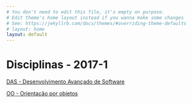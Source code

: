 ```yaml
---
# You don't need to edit this file, it's empty on purpose.
# Edit theme's home layout instead if you wanna make some changes
# See: https://jekyllrb.com/docs/themes/#overriding-theme-defaults
# layout: home
layout: default
---
```


# Disciplinas - 2017-1

[DAS - Desenvolvimento Avançado de Software][das_page]

[OO - Orientação por objetos][oo_page]



[das_page]: /plano_das_2017_1.html
[oo_page]: /plano_oo_2017_2.html
